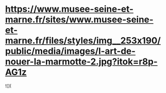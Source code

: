 # https://www.musee-seine-et-marne.fr/sites/www.musee-seine-et-marne.fr/files/styles/img__253x190/public/media/images/l-art-de-nouer-la-marmotte-2.jpg?itok=r8p-AG1z

![](

